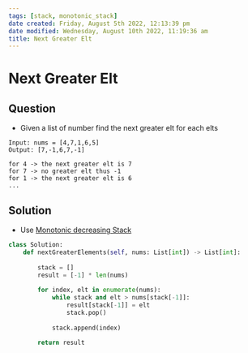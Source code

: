```yaml
---
tags: [stack, monotonic_stack]
date created: Friday, August 5th 2022, 12:13:39 pm
date modified: Wednesday, August 10th 2022, 11:19:36 am
title: Next Greater Elt
---
```


# Next Greater Elt

## Question

- Given a list of number find the next greater elt for each elts

```
Input: nums = [4,7,1,6,5]
Output: [7,-1,6,7,-1]

for 4 -> the next greater elt is 7
for 7 -> no greater elt thus -1
for 1 -> the next greater elt is 6
...
```

## Solution

- Use [Monotonic decreasing Stack](Algo/Fundamental%20Algorithms/Linked%20List/Monotonic%20decreasing%20Stack.md)

```python
class Solution:
    def nextGreaterElements(self, nums: List[int]) -> List[int]:
        
        stack = []
        result = [-1] * len(nums)
        
        for index, elt in enumerate(nums):
            while stack and elt > nums[stack[-1]]:
                result[stack[-1]] = elt
                stack.pop()
                
            stack.append(index)
                
        return result
```
